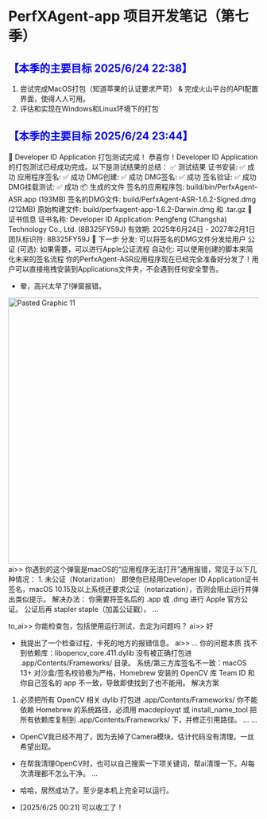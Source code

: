 # PerfXAgent-app 项目开发笔记（第七季）

## <font color="blue">【本季的主要目标 2025/6/24 22:38】</font>
1. 尝试完成MacOS打包（知道苹果的认证要求严苛） & 完成火山平台的API配置界面，使得人人可用。
2. 评估和实现在Windows和Linux环境下的打包

## <font color="blue">【本季的主要目标 2025/6/24 23:44】</font>
🎉 Developer ID Application 打包测试完成！
恭喜你！Developer ID Application的打包测试已经成功完成。以下是测试结果的总结：
✅ 测试结果
证书安装: ✅ 成功
应用程序签名: ✅ 成功
DMG创建: ✅ 成功
DMG签名: ✅ 成功
签名验证: ✅ 成功
DMG挂载测试: ✅ 成功
📦 生成的文件
签名的应用程序包: build/bin/PerfxAgent-ASR.app (193MB)
签名的DMG文件: build/PerfxAgent-ASR-1.6.2-Signed.dmg (212MB)
原始构建文件: build/perfxagent-app-1.6.2-Darwin.dmg 和 .tar.gz
🔑 证书信息
证书名称: Developer ID Application: Pengfeng (Changsha) Technology Co., Ltd. (8B325FY59J)
有效期: 2025年6月24日 - 2027年2月1日
团队标识符: 8B325FY59J
🚀 下一步
分发: 可以将签名的DMG文件分发给用户
公证 (可选): 如果需要，可以进行Apple公证流程
自动化: 可以使用创建的脚本来简化未来的签名流程
你的PerfxAgent-ASR应用程序现在已经完全准备好分发了！用户可以直接拖拽安装到Applications文件夹，不会遇到任何安全警告。

- 晕，高兴太早了!弹窗报错。
<img width="535" alt="Pasted Graphic 11" src="https://github.com/user-attachments/assets/0068111f-35b8-411b-8e1a-38a9e8baf8ff" />
ai>> 你遇到的这个弹窗是macOS的“应用程序无法打开”通用报错，常见于以下几种情况：
1. 未公证（Notarization）
即使你已经用Developer ID Application证书签名，macOS 10.15及以上系统还要求公证（notarization），否则会阻止运行并弹出类似提示。
解决办法：
你需要将签名后的 .app 或 .dmg 进行 Apple 官方公证。
公证后再 stapler staple（加盖公证戳）。
...

to_ai>> 你能检查包，包括使用运行测试，去定为问题吗？
ai>> 好
- 我提出了一个检查过程，卡死的地方的报错信息。
ai>> ...
你的问题本质
找不到依赖库：libopencv_core.411.dylib 没有被正确打包进 .app/Contents/Frameworks/ 目录。
系统/第三方库签名不一致：macOS 13+ 对沙盒/签名校验极为严格，Homebrew 安装的 OpenCV 库 Team ID 和你自己签名的 app 不一致，导致即使找到了也不能用。
解决方案
1. 必须把所有 OpenCV 相关 dylib 打包进 .app/Contents/Frameworks/
你不能依赖 Homebrew 的系统路径，必须用 macdeployqt 或 install_name_tool 把所有依赖库复制到 .app/Contents/Frameworks/ 下，并修正引用路径。
...
...
- OpenCV我已经不用了，因为去掉了Camera模块。估计代码没有清理。一丝希望出现。
- 在帮我清理OpenCV时，也可以自己搜索一下项关键词，帮ai清理一下。AI每次清理都不怎么干净。
...
- 哈哈，居然成功了。至少是本机上完全可以运行。

- [2025/6/25 00:21] 可以收工了！
